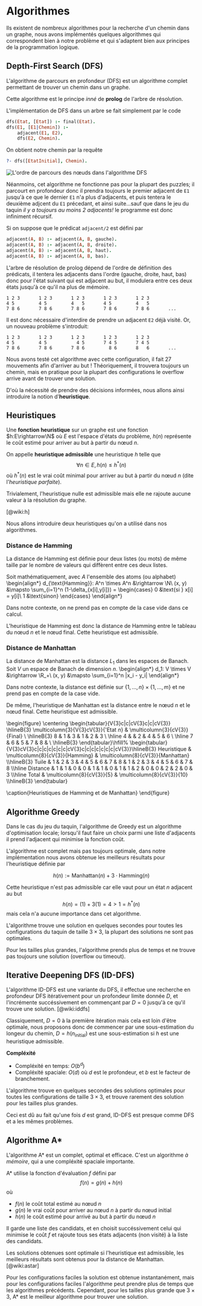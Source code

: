 # Algorithmes

Ils existent de nombreux algorithmes pour la recherche
d'un chemin dans un graphe, nous avons implémentés
quelques algorithmes qui correspondent bien à notre
problème et qui s'adaptent bien aux principes
de la programmation logique.

## Depth-First Search (DFS)

L'algorithme de parcours en profondeur (DFS) est un algorithme
complet permettant de trouver un chemin dans un graphe.

Cette algorithme est le principe *inné* de **prolog**
de l'arbre de résolution.

L'implémentation de DFS dans un arbre se fait simplement par le code
```prolog
dfs(Etat, [Etat]) :- final(Etat).
dfs(E1, [E1|Chemin]) :-
    adjacent(E1, E2),
    dfs(E2, Chemin).
```
On obtient notre chemin par la requête
```prolog
?- dfs([EtatInitial], Chemin).
```

![L'ordre de parcours des nœuds dans l'algorithme DFS](img/dfs.png)

Néanmoins, cet algorithme ne fonctionne pas pour la plupart des
puzzles; il parcourt en profondeur donc il prendra toujours
le premier adjacent de `E1` jusqu'à ce que le dernier `E1`
n'a plus d'adjacents, et puis tentera le deuxième adjcent du `E1`
précedant, et ainsi suite...sauf que dans le jeu du taquin
*il y a toujours au moins 2 adjacents!* le programme
est donc infiniment récursif.

Si on suppose que le prédicat `adjacent/2` est défini par
```prolog
adjacent(A, B) :- adjacent(A, B, gauche).
adjacent(A, B) :- adjacent(A, B, droite).
adjacent(A, B) :- adjacent(A, B, haut).
adjacent(A, B) :- adjacent(A, B, bas).
```
L'arbre de résolution de prolog dépend de l'ordre
de définition des prédicats, il tentera les adjacents
dans l'ordre (gauche, droite, haut, bas) donc pour
l'état suivant qui est adjacent au but, il modulera
entre ces deux états jusqu'à ce qu'il na plus de mémoire.
```
1 2 3       1 2 3       1 2 3       1 2 3       1 2 3
4 5         4 5         4   5       4 5         4   5
7 8 6       7 8 6       7 8 6       7 8 6       7 8 6       ...
```

Il est donc nécessaire d'interdire de prendre un adjacent `E2` déjà visité.
Or, un nouveau problème s'introduit:
```
1 2 3       1 2 3       1 2 3       1 2 3       1 2 3
4 5         4 5           4 5       7 4 5       7 4 5
7 8 6       7 8 6       7 8 6         8 6       8   6       ...
```
Nous avons testé cet algorithme avec cette configuration,
il fait 27 mouvements afin d'arriver au but !
Théoriquement, il trouvera toujours un chemin, mais en pratique
pour la plupart des configurations le overflow arrive avant
de trouver une solution.

D'où la nécessité de prendre des décisions informées,
nous allons ainsi introduire la notion d'**heuristique**.

## Heuristiques

Une **fonction heuristique** sur un graphe est une fonction
$h:E\rightarrow\N$ où $E$ est l'espace d'états du problème,
$h(n)$ représente le coût estimé pour arriver au but
à partir du nœud $n$.

On appelle **heuristique admissible** une heuristique $h$ telle que
$$ \forall n\in E, h(n) \leq h^*(n) $$
où $h^*(n)$ est le vrai coût minimal pour arriver au but
à partir du nœud $n$ (dite l'*heuristique parfaite*).

Trivialement, l'heuristique nulle est admissible mais
elle ne rajoute aucune valeur à la résolution du graphe.

[@wiki:h]

Nous allons introduire deux heuristiques qu'on a utilisé dans nos algorithmes.

### Distance de Hamming

La distance de Hamming est définie pour deux listes (ou mots) de même
taille par le nombre de valeurs qui diffèrent entre ces deux listes.

Soit mathématiquement, avec $A$ l'ensemble des atoms (ou alphabet)
\begin{align*}
d_{\text{Hamming}}: A^n \times A^n &\rightarrow \N\\
(x, y) &\mapsto \sum_{i=1}^n (1-\delta_{x[i],y[i]}) =
\begin{cases}
0 &\text{si } x[i] = y[i]\\
1 &\text{sinon}
\end{cases}
\end{align*}

Dans notre contexte, on ne prend pas en compte de la case vide
dans ce calcul.

L'heuristique de Hamming est donc la distance de Hamming entre
le tableau du nœud $n$ et le nœud final.
Cette heuristique est admissible.

### Distance de Manhattan

La distance de Manhattan est la distance $L_1$ dans les espaces de Banach.
Soit $V$ un espace de Banach de dimension $n$.
\begin{align*}
d_1: V \times V &\rightarrow \R_+\\
(x, y) &\mapsto \sum_{i=1}^n |x_i - y_i|
\end{align*}

Dans notre contexte, la distance est définie sur
$\{1,\ldots,n\}\times\{1,\ldots,m\}$
et ne prend pas en compte de la case vide.

De même, l'heuristique de Manhattan est la distance entre
le nœud $n$ et le nœud final.
Cette heuristique est admissible.

\begin{figure}
\centering
\begin{tabular}{V{3}c|c|cV{3}c|c|cV{3}}
\hlineB{3}
\multicolumn{3}{V{3}cV{3}}{\'Etat $n$} & \multicolumn{3}{cV{3}}{Final} \\
\hlineB{3}
8 & 1 & 3 & 1 & 2 & 3 \\ \hline
4 &   & 2 & 4 & 5 & 6 \\ \hline
7 & 6 & 5 & 7 & 8 &   \\
\hlineB{3}
\end{tabular}\hfill%
\begin{tabular}{V{3}cV{3}c|c|c|c|c|c|c|cV{3}c|c|c|c|c|c|c|cV{3}}\hlineB{3}
Heuristique & \multicolumn{8}{cV{3}}{Hamming} & \multicolumn{8}{cV{3}}{Manhattan} \\\hlineB{3}
Tuile    & 1 & 2 & 3 & 4 & 5 & 6 & 7 & 8  &  1 & 2 & 3 & 4 & 5 & 6 & 7 & 8 \\\hline
Distance & 1 & 1 & 0 & 0 & 1 & 1 & 0 & 1  &  1 & 2 & 0 & 0 & 2 & 2 & 0 & 3 \\\hline
Total    & \multicolumn{8}{cV{3}}{5}      & \multicolumn{8}{cV{3}}{10} \\\hlineB{3}
\end{tabular}

\caption{Heuristiques de Hamming et de Manhattan}
\end{figure}

## Algorithme Greedy

Dans le cas du jeu du taquin, l'algorithme de Greedy est
un algorithme d'optimisation locale;
lorsqu'il faut faire un choix parmi une liste d'adjacents
il prend l'adjacent qui minimise la fonction coût.

L'algorithme est complet mais pas toujours optimale,
dans notre implémentation nous avons obtenue les meilleurs
résultats pour l'heuristique définie par

$$ h(n) := \textrm{Manhattan}(n) + 3\cdot\textrm{Hamming}(n) $$

Cette heuristique n'est pas admissible car elle vaut
pour un état $n$ adjacent au but
$$h(n) = (1) + 3(1) = 4 > 1 = h^*(n)$$
mais cela n'a aucune importance dans cet algorithme.

L'algorithme trouve une solution en quelques secondes
pour toutes les configurations du taquin de taille $3\times3$,
la plupart des solutions ne sont pas optimales.

Pour les tailles plus grandes, l'algorithme prends plus de temps
et ne trouve pas toujours une solution (overflow ou timeout).

## Iterative Deepening DFS (ID-DFS)

L'algorithme ID-DFS est une variante du DFS, il effectue
une recherche en profondeur DFS itérativement pour un
profondeur limite donnée $D$, et l'incrémente succéssivement
en commençant par $D=0$ jusqu'à ce qu'il trouve une solution. [@wiki:iddfs]

Classiquement, $D=0$ à la première itération mais cela est
loin d'être optimale, nous proposons donc de commencer par
une sous-estimation du longeur du chemin,
$D=h(n_\text{initial})$ est une sous-estimation si $h$
est une heuristique admissible.

**Compléxité**

- Compléxité en temps: $O(b^d)$
- Compléxité spaciale: $O(d)$
où $d$ est le profondeur, et $b$ est le facteur de branchement.

L'algorithme trouve en quelques secondes des solutions optimales
pour toutes les configurations de taille $3\times3$,
et trouve rarement des solution pour les tailles plus grandes.

Ceci est dû au fait qu'une fois $d$ est grand, ID-DFS est presque
comme DFS et a les mêmes problèmes.

## Algorithme A\*

L'algorithme A\* est un complet, optimal et efficace.
C'est un algorithme *à mémoire*, qui a une compléxité
spaciale importante.

A\* utilise la fonction d'évaluation $f$ défini par
$$ f(n) = g(n) + h(n) $$
où

- $f(n)$ le coût total estimé au nœud $n$
- $g(n)$ le vrai coût pour arriver au nœud $n$ à partir du nœud initial
- $h(n)$ le coût estimé pour arrivé au but à partir du nœud $n$

Il garde une liste des candidats, et en choisit
succéssivement celui qui minimise le coût $f$ et rajoute
tous ses états adjacents (non visité) à la liste des candidats.

Les solutions obtenues sont optimale si l'heuristique est
admissible, les meilleurs résultats sont obtenus pour la distance
de Manhattan. [@wiki:astar]

Pour les configurations faciles la solution est obtenue instantanément,
mais pour les configurations faciles l'algorithme peut prendre plus
de temps que les algorithmes précédents.
Cependant, pour les tailles plus grande que $3\times3$, A\* est le
meilleur algorithme pour trouver une solution.